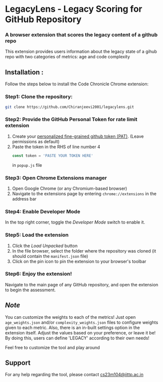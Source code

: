 # LegacyLens - Legacy Scoring for GitHub Repository

### A browser extension that scores the legacy content of a github repo

This extension provides users information about the legacy state of a gihub repo with two categories of metrics: age and code complexity

## Installation :
Follow the steps below to install the Code Chronicle Chrome extension:

### Step1: Clone the repository:
 ```bash
git clone https://github.com/Chiranjeevi2001/legacylens.git
```
### Step2: Provide the GitHub Personal Token for rate limit extension
1. Create your [personalized fine-grained github token (PAT)](https://docs.github.com/en/authentication/keeping-your-account-and-data-secure/managing-your-personal-access-tokens#creating-a-fine-grained-personal-access-token). (Leave permissions as default)
2. Paste the token in the RHS of line number 4
   ```JavaScript
   const token = 'PASTE YOUR TOKEN HERE'
   ```
   in `popup.js` file
   
### Step3: Open Chrome Extensions manager
1. Open Google Chrome (or any Chromium-based browser)
2. Navigate to the extensions page by entering `chrome://extensions` in the address bar


### Step4: Enable Developer Mode
In the top right corner, toggle the *Developer Mode* switch to enable it.

### Step5: Load the extension
1. Click the *Load Unpacked* button
2. In the file browser, select the folder where the repository was cloned (it should contain the `manifest.json` file)
3. Click on the pin icon to pin the extension to your browser's toolbar

### Step6: Enjoy the extension!
Navigate to the main page of any GitHub repository, and open the extension to begin the assessment. 


## _Note_
You can customize the weights to each of the metrics! Just open `age_weights.json` and/or `complexity_weights.json` files to configure weights given to each metric. Also, there is an in-built settings option in the extension itself. Adjust the values based on your preference, or leave it be! By doing this, users can define 'LEGACY' according to their own needs!

Feel free to customize the tool and play around

## Support

For any help regarding the tool, please contact [cs23m104@iittp.ac.in](mailto:cs23m104@iittp.ac.in)
